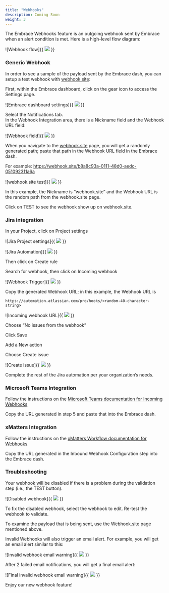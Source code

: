 ```yaml
---
title: "Webhooks"
description: Coming Soon
weight: 3
---
```

The Embrace Webhooks feature is an outgoing webhook sent by Embrace  when an alert condition is met. Here is a high-level flow diagram: 




![Webhook flow]{{ <image src="/docs/images/webhooks/image1.png" caption="webhook flow"> }}


<h3>Generic Webhook</h3>


In order to see a sample of the payload sent by the Embrace dash, you can setup a test webhook with [webhook.site](https://webhook.site/):

First, within the Embrace dashboard, click on the gear icon to access the Settings page. 




![Embrace dashboard settings]{{ <image src="/docs/images/webhooks/image2.png" caption="dashboard settings"> }}


Select the Notifications tab.  \
In the Webhook Integration area, there is a Nickname field and the Webhook URL field: 




![Webhook field]{{ <image src="/docs/images/webhooks/image3.png" caption="webhook field"> }}


When you navigate to the [webhook.site](https://webhook.site/) page, you will get a randomly generated path; paste that path in the Webhook URL field in the Embrace dash. 

For example:  https://webhook.site/b8a8c93a-0111-48d0-aedc-051092311a6a




![webhook.site test]{{ <image src="/docs/images/webhooks/image4.png" caption="webhook.site test"> }}


In this example, the Nickname is “webhook.site” and the Webhook URL is the random path from the webhook.site page. 

Click on TEST to see the webhook show up on webhook.site. 

<h3>Jira integration</h3>


In your Project, click on Project settings 




![Jira Project settings]{{ <image src="/docs/images/webhooks/image5.png" caption="Jira Project Settings"> }}






![Jira Automation]{{ <image src="/docs/images/webhooks/image6.png" caption="Jira Automation"> }}

Then click on Create rule 

Search for webhook, then click on Incoming webhook 




![Webhook Trigger]{{ <image src="/docs/images/webhooks/image7.png" caption="Webhook Trigger"> }}


Copy the generated Webhook URL; in this example, the Webhook URL is 


```
https://automation.atlassian.com/pro/hooks/<random-40-character-string>
```






![Incoming webhook URL]{{ <image src="/docs/images/webhooks/image8.png" caption="Incoming webhook URL"> }}


Choose “No issues from the webhook” 

Click Save 

Add a New action 

Choose Create issue




![Create issue]{{ <image src="/docs/images/webhooks/image9.png" caption="Create issue"> }}


Complete the rest of the Jira automation per your organization’s needs. 

<h3>Microsoft Teams Integration </h3>


Follow the instructions on the [Microsoft Teams documentation for Incoming Webhooks](https://docs.microsoft.com/en-us/microsoftteams/platform/webhooks-and-connectors/how-to/add-incoming-webhook)

Copy the URL generated in step 5 and paste that into the Embrace dash. 

<h3>xMatters Integration</h3>


Follow the instructions on the [xMatters Workflow documentation for Webhooks](https://help.xmatters.com/integrations/other/webhooks.htm?cshid=Webhook)

Copy the URL generated in the Inbound Webhook Configuration step into the Embrace dash. 

<h3>Troubleshooting</h3>


Your webhook will be disabled if there is a problem during the validation step (i.e., the TEST button). 




![Disabled webhook]{{ <image src="/docs/images/webhooks/image10.png" caption="Disabled webhook"> }}


To fix the disabled webhook, select the webhook to edit. Re-test the webhook to validate. 

To examine the payload that is being sent, use the Webhook.site page mentioned above. 

Invalid Webhooks will also trigger an email alert. For example, you will get an email alert similar to this: 


![Invalid webhook email warning]{{ <image src="/docs/images/webhooks/image11.png" caption="Invalid webhook email warning"> }}
 

After 2 failed email notifications, you will get a final email alert: 



![Final invalid webhook email warning]{{ <image src="/docs/images/webhooks/image12.png" caption="Final webhook email warning"> }}


Enjoy our new webhook feature!
